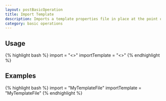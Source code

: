 ```yaml
---
layout: postBasicOperation
title: Import Template
description: Imports a template properties file in place at the point of the import operation in the Madcow properties test.
category: basic operations
---
```


## Usage
{% highlight bash %}
import = "<<The name of the template file to run>>"
importTemplate = "<<The name of the template file to run>>"
{% endhighlight %}

## Examples
{% highlight bash %}
import = "MyTemplateFile"
importTemplate = "MyTemplateFile"
{% endhighlight %}


